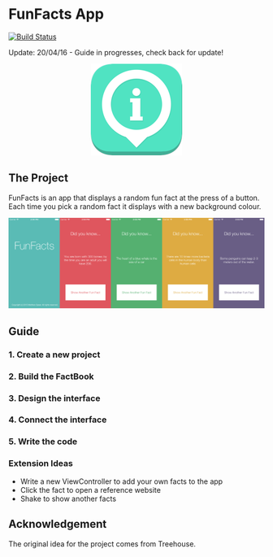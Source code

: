 # FunFacts App

[![Build Status](https://travis-ci.org/Matthewspear/FunFacts.svg?branch=master)](https://travis-ci.org/Matthewspear/FunFacts)

Update: 20/04/16 - Guide in progresses, check back for update!

<div style="text-align:center"><img src="./App Icon/Icon-60@3x.png" alt="App Icon"></div>

## The Project

FunFacts is an app that displays a random fun fact at the press of a button. Each time you pick a random fact it displays with a new background colour.

![App Screenshots](./Screenshots.png)

## Guide

### 1. Create a new project

### 2. Build the FactBook

### 3. Design the interface

### 4. Connect the interface

### 5. Write the code

### Extension Ideas

* Write a new ViewController to add your own facts to the app
* Click the fact to open a reference website
* Shake to show another facts

## Acknowledgement

The original idea for the project comes from Treehouse.
